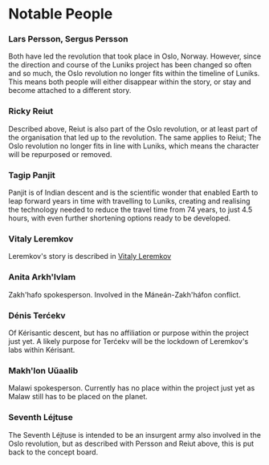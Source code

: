 # Notable People
  
### Lars Persson, Sergus Persson

Both have led the revolution that took place in Oslo, Norway. However, since the direction and course of the Luniks project has been changed so often and so much, the Oslo revolution no longer fits within the timeline of Luniks. This means both people will either disappear within the story, or stay and become attached to a different story.  
  
### Ricky Reiut

Described above, Reiut is also part of the Oslo revolution, or at least part of the organisation that led up to the revolution. The same applies to Reiut; The Oslo revolution no longer fits in line with Luniks, which means the character will be repurposed or removed.  
  
### Tagip Panjit  

Panjit is of Indian descent and is the scientific wonder that enabled Earth to leap forward years in time with travelling to Luniks, creating and realising the technology needed to reduce the travel time from 74 years, to just 4.5 hours, with even further shortening options ready to be developed.  

### Vitaly Leremkov

Leremkov's story is described in [Vitaly Leremkov](https://github.com/BlackCatMS/Luniks/blob/main/Historic%20Events/Vitaly%20Leremkov%2C%202039-2098.md)
  
### Anita Arkh'Ivlam

Zakh'hafo spokesperson. Involved in the Máneán-Zakh'háfon conflict.  
  
### Dénis Terćekv  

Of Kérisantic descent, but has no affiliation or purpose within the project just yet. A likely purpose for Terćekv will be the lockdown of Leremkov's labs within Kérisant.  
  
### Makh'lon Uŭaalib

Malawi spokesperson. Currently has no place within the project just yet as Malaw still has to be placed on the planet.  

### Seventh Léjtuse

The Seventh Léjtuse is intended to be an insurgent army also involved in the Oslo revolution, but as described with Persson and Reiut above, this is put back to the concept board.